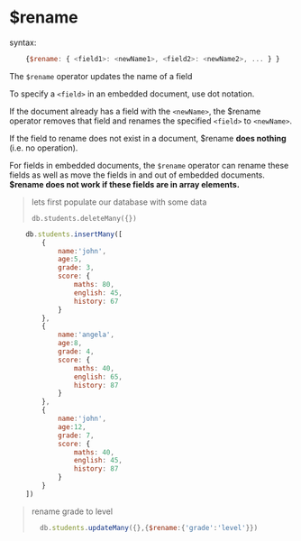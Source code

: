 # $rename

syntax:

```js
    {$rename: { <field1>: <newName1>, <field2>: <newName2>, ... } }
```

The `$rename` operator updates the name of a field

To specify a `<field>` in an embedded document, use dot notation.

If the document already has a field with the `<newName>`, the $rename operator removes that field and renames the specified `<field>` to `<newName>`.

If the field to rename does not exist in a document, $rename **does nothing** (i.e. no operation).

For fields in embedded documents, the `$rename` operator can rename these fields as well as move the fields in and out of embedded documents. **$rename does not work if these fields are in array elements.**

> lets first populate our database with some data
>
> ``` db.students.deleteMany({}) ```

```js
    db.students.insertMany([
        {
            name:'john',
            age:5,
            grade: 3,
            score: {
                maths: 80,
                english: 45,
                history: 67
            }
        },
        {
            name:'angela',
            age:8,
            grade: 4,
            score: {
                maths: 40,
                english: 65,
                history: 87
            }
        },
        {
            name:'john',
            age:12,
            grade: 7,
            score: {
                maths: 40,
                english: 45,
                history: 87
            }
        }
    ])
```

>
> rename grade to level
>
> ```js
>   db.students.updateMany({},{$rename:{'grade':'level'}})
> ```
